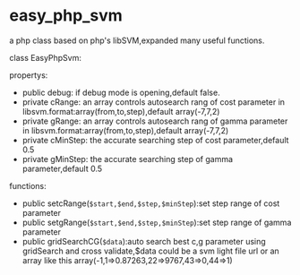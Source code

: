 easy_php_svm
============

a php class based on php's libSVM,expanded many useful functions.

class EasyPhpSvm:

propertys:

 - public debug:  if debug mode is opening,default false.
 - private cRange:  an array controls autosearch rang of cost parameter in
   libsvm.format:array(from,to,step),default array(-7,7,2)
 - private gRange:  an array controls autosearch rang of gamma parameter in
   libsvm.format:array(from,to,step),default array(-7,7,2)
 - private cMinStep:  the accurate searching step of cost parameter,default 0.5
 - private gMinStep:  the accurate searching step of gamma parameter,default 0.5

functions:

 - public setcRange(`$start,$end,$step,$minStep`):set step range of cost parameter
 - public setgRange(`$start,$end,$step,$minStep`):set step range of gamma parameter
 - public gridSearchCG(`$data`):auto search best c,g parameter using gridSearch and cross validate,$data could be a svm light file url or an array like this array(-1,1=>0.87263,22=>9767,43=>0,44=>1)
